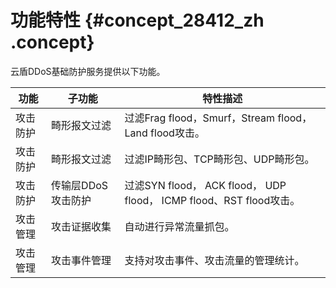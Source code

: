 # 功能特性 {#concept_28412_zh .concept}

云盾DDoS基础防护服务提供以下功能。

|功能|子功能|特性描述|
|--|---|----|
|攻击防护|畸形报文过滤|过滤Frag flood，Smurf，Stream flood， Land flood攻击。|
|攻击防护|畸形报文过滤|过滤IP畸形包、TCP畸形包、UDP畸形包。|
|攻击防护|传输层DDoS攻击防护|过滤SYN flood， ACK flood， UDP flood， ICMP flood、RST flood攻击。|
|攻击管理|攻击证据收集|自动进行异常流量抓包。|
|攻击管理|攻击事件管理|支持对攻击事件、攻击流量的管理统计。|

